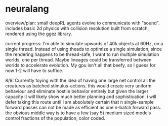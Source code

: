 # neuralang

overview/plan: small deepRL agents evolve to communicate with "sound". includes basic 2d physics with collision resolution built from scratch, rendered using the ggez library.

current progress: I'm able to simulate upwards of 40k objects at 60Hz, on a single thread. Instead of using theads to optimize a single simulation, since the rendering happens to be thread-safe, I want to run multiple simulation worlds, one per thread. Maybe lineages could be transferred between worlds to accelerate evolution. My gpu isn't all that beefy, so I guess for now 1-2 will have to suffice.

8/9: Currently toying with the idea of having one large net control all the creatures as batched stimulus-actions. this would create very uniform behaviour and eliminate hostile behavior entirely but given the larger capacity it will likely show much better planning and sophistication. i will defer taking this route until I am absolutely certain that n single-sample forward passes can not be made as efficient as one n-batch forward pass. the obvious middle way is to have a few (say 5) medium sized models control fractions of the population, color coded.